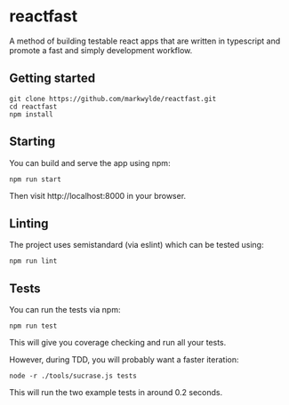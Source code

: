 # reactfast
A method of building testable react apps that are written in typescript and promote a fast and simply development workflow.

## Getting started
```
git clone https://github.com/markwylde/reactfast.git
cd reactfast
npm install
```

## Starting
You can build and serve the app using npm:

```
npm run start
```

Then visit http://localhost:8000 in your browser.

## Linting
The project uses semistandard (via eslint) which can be tested using:

```
npm run lint
```

## Tests
You can run the tests via npm:

```
npm run test
```

This will give you coverage checking and run all your tests.

However, during TDD, you will probably want a faster iteration:

```
node -r ./tools/sucrase.js tests
```

This will run the two example tests in around 0.2 seconds.
